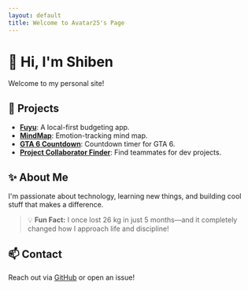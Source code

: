```yaml
---
layout: default
title: Welcome to Avatar25's Page
---
```


# 👋 Hi, I'm Shiben

Welcome to my personal site!

## 🚀 Projects

- **[Fuyu](https://github.com/avatar25/Fuyu)**: A local-first budgeting app.
- **[MindMap](https://github.com/avatar25/mindmap)**: Emotion-tracking mind map.
- **[GTA 6 Countdown](https://github.com/avatar25/gta6countdown)**: Countdown timer for GTA 6.
- **[Project Collaborator Finder](https://github.com/avatar25/Project-Collaborator-Finder)**: Find teammates for dev projects.

## ✨ About Me

I'm passionate about technology, learning new things, and building cool stuff that makes a difference.

> 💡 **Fun Fact:** I once lost 26 kg in just 5 months—and it completely changed how I approach life and discipline!

## 📫 Contact

Reach out via [GitHub](https://github.com/avatar25) or open an issue!